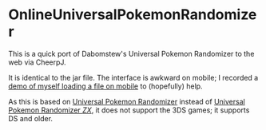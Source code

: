# OnlineUniversalPokemonRandomizer
This is a quick port of Dabomstew's Universal Pokemon Randomizer to the web via CheerpJ.

It is identical to the jar file. The interface is awkward on mobile; I recorded a [demo of myself loading a file on mobile](https://youtube.com/watch?v=7wB2I31yrK4) to (hopefully) help.

As this is based on [Universal Pokemon Randomizer](https://github.com/Dabomstew/universal-pokemon-randomizer) instead of [Universal Pokemon Randomizer *ZX*](https://github.com/Ajarmar/universal-pokemon-randomizer-zx), it does not support the 3DS games; it supports DS and older.
